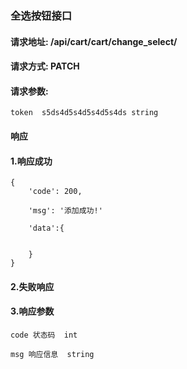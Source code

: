 ### 全选按钮接口


#### 请求地址: /api/cart/cart/change_select/


#### 请求方式: PATCH


#### 请求参数:
    
    token  s5ds4d5s4d5s4d5s4ds string
    
    
#### 响应

#### 1.响应成功

    {
        'code': 200,
        
        'msg': '添加成功!'
        
        'data':{
        
            
        }
    }
    
#### 2.失败响应

    
   
      
#### 3.响应参数

    code 状态码  int
    
    msg 响应信息  string
    